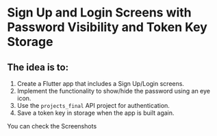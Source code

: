 # Sign Up and Login Screens with Password Visibility and Token Key Storage

## The idea is to:

1. Create a Flutter app that includes a Sign Up/Login screens.
2. Implement the functionality to show/hide the password using an eye icon.
3. Use the `projects_final` API project for authentication.
4. Save a token key in storage when the app is built again.

You can check the Screenshots

